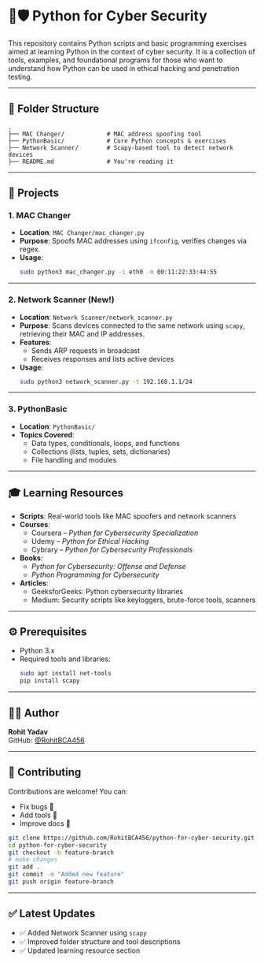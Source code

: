 # 🐍🛡️ Python for Cyber Security

This repository contains Python scripts and basic programming exercises aimed at learning Python in the context of cyber security. It is a collection of tools, examples, and foundational programs for those who want to understand how Python can be used in ethical hacking and penetration testing.

---

## 📁 Folder Structure

```
.
├── MAC Changer/            # MAC address spoofing tool
├── PythonBasic/            # Core Python concepts & exercises
├── Network Scanner/        # Scapy-based tool to detect network devices
├── README.md               # You're reading it
```

---

## 🚀 Projects

### 1. MAC Changer
- **Location**: `MAC Changer/mac_changer.py`
- **Purpose**: Spoofs MAC addresses using `ifconfig`, verifies changes via regex.
- **Usage**:
  ```bash
  sudo python3 mac_changer.py -i eth0 -m 00:11:22:33:44:55
  ```

---

### 2. Network Scanner (New!)
- **Location**: `Network Scanner/network_scanner.py`
- **Purpose**: Scans devices connected to the same network using `scapy`, retrieving their MAC and IP addresses.
- **Features**:
  - Sends ARP requests in broadcast
  - Receives responses and lists active devices
- **Usage**:
  ```bash
  sudo python3 network_scanner.py -t 192.168.1.1/24
  ```

---

### 3. PythonBasic
- **Location**: `PythonBasic/`
- **Topics Covered**:
  - Data types, conditionals, loops, and functions
  - Collections (lists, tuples, sets, dictionaries)
  - File handling and modules

---

## 🎓 Learning Resources

- **Scripts**: Real-world tools like MAC spoofers and network scanners
- **Courses**:
  - Coursera – *Python for Cybersecurity Specialization*
  - Udemy – *Python for Ethical Hacking*
  - Cybrary – *Python for Cybersecurity Professionals*
- **Books**:
  - *Python for Cybersecurity: Offense and Defense*
  - *Python Programming for Cybersecurity*
- **Articles**:
  - GeeksforGeeks: Python cybersecurity libraries
  - Medium: Security scripts like keyloggers, brute-force tools, scanners

---

## ⚙️ Prerequisites

- Python 3.x
- Required tools and libraries:
  ```bash
  sudo apt install net-tools
  pip install scapy
  ```

---

## 👨‍💻 Author

**Rohit Yadav**  
GitHub: [@RohitBCA456](https://github.com/RohitBCA456)

---

## 🤝 Contributing

Contributions are welcome! You can:

- Fix bugs 🐞
- Add tools 🔧
- Improve docs 📝

```bash
git clone https://github.com/RohitBCA456/python-for-cyber-security.git
cd python-for-cyber-security
git checkout -b feature-branch
# make changes
git add .
git commit -m "Added new feature"
git push origin feature-branch
```

---

## ✅ Latest Updates

- ✅ Added Network Scanner using `scapy`
- ✅ Improved folder structure and tool descriptions
- ✅ Updated learning resource section
